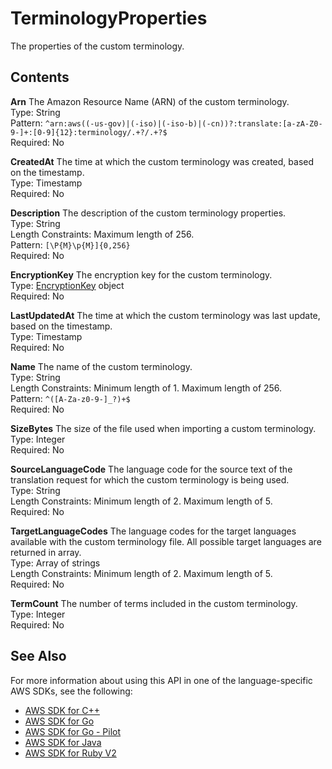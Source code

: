 # TerminologyProperties<a name="API_TerminologyProperties"></a>

The properties of the custom terminology\.

## Contents<a name="API_TerminologyProperties_Contents"></a>

 **Arn**   <a name="Translate-Type-TerminologyProperties-Arn"></a>
 The Amazon Resource Name \(ARN\) of the custom terminology\.   
Type: String  
Pattern: `^arn:aws((-us-gov)|(-iso)|(-iso-b)|(-cn))?:translate:[a-zA-Z0-9-]+:[0-9]{12}:terminology/.+?/.+?$`   
Required: No

 **CreatedAt**   <a name="Translate-Type-TerminologyProperties-CreatedAt"></a>
The time at which the custom terminology was created, based on the timestamp\.  
Type: Timestamp  
Required: No

 **Description**   <a name="Translate-Type-TerminologyProperties-Description"></a>
The description of the custom terminology properties\.  
Type: String  
Length Constraints: Maximum length of 256\.  
Pattern: `[\P{M}\p{M}]{0,256}`   
Required: No

 **EncryptionKey**   <a name="Translate-Type-TerminologyProperties-EncryptionKey"></a>
The encryption key for the custom terminology\.  
Type: [EncryptionKey](API_EncryptionKey.md) object  
Required: No

 **LastUpdatedAt**   <a name="Translate-Type-TerminologyProperties-LastUpdatedAt"></a>
The time at which the custom terminology was last update, based on the timestamp\.  
Type: Timestamp  
Required: No

 **Name**   <a name="Translate-Type-TerminologyProperties-Name"></a>
The name of the custom terminology\.  
Type: String  
Length Constraints: Minimum length of 1\. Maximum length of 256\.  
Pattern: `^([A-Za-z0-9-]_?)+$`   
Required: No

 **SizeBytes**   <a name="Translate-Type-TerminologyProperties-SizeBytes"></a>
The size of the file used when importing a custom terminology\.  
Type: Integer  
Required: No

 **SourceLanguageCode**   <a name="Translate-Type-TerminologyProperties-SourceLanguageCode"></a>
The language code for the source text of the translation request for which the custom terminology is being used\.  
Type: String  
Length Constraints: Minimum length of 2\. Maximum length of 5\.  
Required: No

 **TargetLanguageCodes**   <a name="Translate-Type-TerminologyProperties-TargetLanguageCodes"></a>
The language codes for the target languages available with the custom terminology file\. All possible target languages are returned in array\.  
Type: Array of strings  
Length Constraints: Minimum length of 2\. Maximum length of 5\.  
Required: No

 **TermCount**   <a name="Translate-Type-TerminologyProperties-TermCount"></a>
The number of terms included in the custom terminology\.  
Type: Integer  
Required: No

## See Also<a name="API_TerminologyProperties_SeeAlso"></a>

For more information about using this API in one of the language\-specific AWS SDKs, see the following:
+  [AWS SDK for C\+\+](https://docs.aws.amazon.com/goto/SdkForCpp/translate-2017-07-01/TerminologyProperties) 
+  [AWS SDK for Go](https://docs.aws.amazon.com/goto/SdkForGoV1/translate-2017-07-01/TerminologyProperties) 
+  [AWS SDK for Go \- Pilot](https://docs.aws.amazon.com/goto/SdkForGoPilot/translate-2017-07-01/TerminologyProperties) 
+  [AWS SDK for Java](https://docs.aws.amazon.com/goto/SdkForJava/translate-2017-07-01/TerminologyProperties) 
+  [AWS SDK for Ruby V2](https://docs.aws.amazon.com/goto/SdkForRubyV2/translate-2017-07-01/TerminologyProperties) 